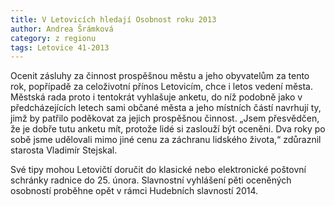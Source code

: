 ```yaml
---
title: V Letovicích hledají Osobnost roku 2013
author: Andrea Šrámková
category: z regionu
tags: Letovice 41-2013
---
```


Ocenit zásluhy za činnost prospěšnou městu a jeho obyvatelům za tento rok, popřípadě za celoživotní přínos Letovicím, chce i letos vedení města. Městská rada proto i tentokrát vyhlašuje anketu, do níž podobně jako v předcházejících letech sami občané města a jeho místních částí navrhují ty, jimž by patřilo poděkovat za jejich prospěšnou činnost. „Jsem přesvědčen, že je dobře tutu anketu mít, protože lidé si zaslouží být oceněni. Dva roky po sobě jsme udělovali mimo jiné cenu za záchranu lidského života,“ zdůraznil starosta Vladimír Stejskal.

Své tipy mohou Letovičtí doručit do klasické nebo elektronické poštovní schránky radnice do 25. února. Slavnostní vyhlášení pěti oceněných osobností proběhne opět v rámci Hudebních slavností 2014.